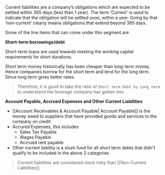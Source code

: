 Current liabilities are a company’s obligations which are expected to be settled within 365 days (less than 1 year). The term ‘Current’ is used to indicate that the obligation will be settled soon, within a year. Going by that ‘non-current’ clearly means obligations that extend beyond 365 days.

Some of the line items that can come under this segment are

**Short-term borrowings/debt**

Short-term loans are used towards meeting the working capital requirements for short durations.

Short term money historically has been cheaper than long-term money. Hence companies borrow for the short term and lend for the long term. Since long term gives better rates. 

> Therefore, it is good to take the ratio of `Short term Debt by Long term` to understand the leverage company has gotten into

**Account Payable, Accrued Expenses and Other Current Liabilities**

- [[Account Receivables & Account Payable| Account Payable]] is the money owed to suppliers that have provided goods and services to the company on credit
- Accured Expenses, this includes
	- Sales Tax Payable
	- Wages Payable
	- Accrued rent payable
- Other current liability is a slush fund for all short term debts that didn't qualify to be included in the above 2 categories

> Current liabilities are considered more risky than [[Non-Current Liabilities]]
